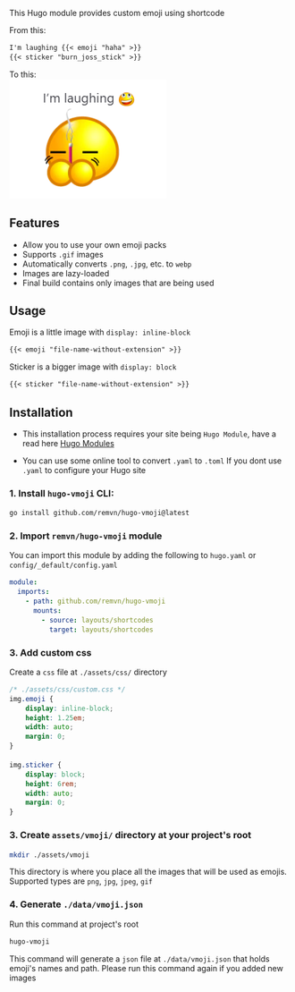 This Hugo module provides custom emoji using shortcode 

From this: 
```markdown
I'm laughing {{< emoji "haha" >}}
{{< sticker "burn_joss_stick" >}}
```

To this:  
![Example](images/example.png) 

## Features 

- Allow you to use your own emoji packs
- Supports `.gif` images
- Automatically converts `.png`, `.jpg`, etc. to `webp`
- Images are lazy-loaded
- Final build contains only images that are being used

## Usage

Emoji is a little image with `display: inline-block`
```markdown
{{< emoji "file-name-without-extension" >}}
```

Sticker is a bigger image with `display: block` 
```markdown
{{< sticker "file-name-without-extension" >}}
```

## Installation

- This installation process requires your site being `Hugo Module`,
have a read here [Hugo Modules](https://gohugo.io/hugo-modules/use-modules/)

- You can use some online tool to convert `.yaml` to `.toml`
If you dont use `.yaml` to configure your Hugo site

### 1. Install `hugo-vmoji` CLI:

```bash
go install github.com/remvn/hugo-vmoji@latest
```

### 2. Import `remvn/hugo-vmoji` module

You can import this module by adding the following to `hugo.yaml`
or `config/_default/config.yaml`

```yaml
module:
  imports:
    - path: github.com/remvn/hugo-vmoji
      mounts:
        - source: layouts/shortcodes
          target: layouts/shortcodes
```

### 3. Add custom css 

Create a `css` file at `./assets/css/` directory

```css
/* ./assets/css/custom.css */
img.emoji {
    display: inline-block;
    height: 1.25em;
    width: auto;
    margin: 0;
}

img.sticker {
    display: block;
    height: 6rem;
    width: auto;
    margin: 0;
}
```

### 3. Create `assets/vmoji/` directory at your project's root

```bash
mkdir ./assets/vmoji
```
This directory is where you place all the images that will be used as emojis.
Supported types are `png`, `jpg`, `jpeg`, `gif` 

### 4. Generate `./data/vmoji.json`

Run this command at project's root
```bash
hugo-vmoji
```
This command will generate a `json` file at `./data/vmoji.json`
that holds emoji's names and path. Please run this command again 
if you added new images
